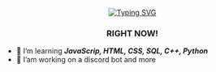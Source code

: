 <!--Markdown preview ctrl + kv-->
<link rel="preconnect" href="https://fonts.googleapis.com">
<link rel="preconnect" href="https://fonts.gstatic.com" crossorigin>
<link href="https://fonts.googleapis.com/css2?family=Handjet:wght@300&family=JetBrains+Mono:wght@300&family=Noto+Sans+NKo+Unjoined&family=Open+Sans:ital,wght@0,300;0,500;1,300;1,500&display=swap" rel="stylesheet">

<p align="center">
<a href="https://git.io/typing-svg"><img src="https://readme-typing-svg.demolab.com?font=Handjet&size=48px&pause=1000&color=FF2EE6&center=true&vCenter=true&width=435&lines=Hi+there,+i'm+P1NKW0LF" alt="Typing SVG" /></a>
</p>

<h3 align="center"> 
RIGHT NOW!
</h3>

- 🌱 I’m learning ***JavaScrip, HTML, CSS, SQL, C++, Python***
- 🔭 I’am working on a discord bot and more

<!--
Here are some ideas to get you started:

- 🔭 I’m currently working on ...
- 🌱 I’m currently learning ...
- 👯 I’m looking to collaborate on ...
- 🤔 I’m looking for help with ...
- 💬 Ask me about ...
- 📫 How to reach me: ...
- 😄 Pronouns: ...
- ⚡ Fun fact: ... 
-->
